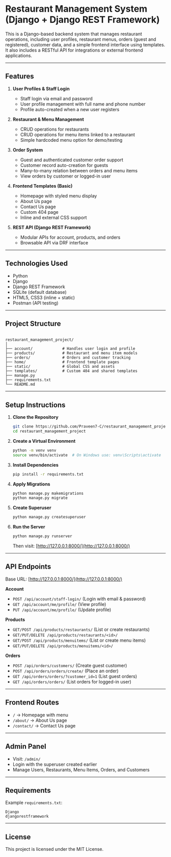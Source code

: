 # Restaurant Management System (Django + Django REST Framework)

This is a Django-based backend system that manages restaurant operations, including user profiles, restaurant menus, orders (guest and registered), customer data, and a simple frontend interface using templates. It also includes a RESTful API for integrations or external frontend applications.

---

## Features

1. **User Profiles & Staff Login**
   * Staff login via email and password
   * User profile management with full name and phone number
   * Profile auto-created when a new user registers

2. **Restaurant & Menu Management**
   * CRUD operations for restaurants
   * CRUD operations for menu items linked to a restaurant
   * Simple hardcoded menu option for demo/testing

3. **Order System**
   * Guest and authenticated customer order support
   * Customer record auto-creation for guests
   * Many-to-many relation between orders and menu items
   * View orders by customer or logged-in user

4. **Frontend Templates (Basic)**
   * Homepage with styled menu display
   * About Us page
   * Contact Us page
   * Custom 404 page
   * Inline and external CSS support

5. **REST API (Django REST Framework)**
   * Modular APIs for account, products, and orders
   * Browsable API via DRF interface

---

## Technologies Used

* Python
* Django
* Django REST Framework
* SQLite (default database)
* HTML5, CSS3 (inline + static)
* Postman (API testing)

---

## Project Structure

```

restaurant_management_project/
│
├── account/             # Handles user login and profile
├── products/            # Restaurant and menu item models
├── orders/              # Orders and customer tracking
├── home/                # Frontend template pages
├── static/              # Global CSS and assets
├── templates/           # Custom 404 and shared templates
├── manage.py
├── requirements.txt
└── README.md

````

---

## Setup Instructions

1. **Clone the Repository**
   ```bash
   git clone https://github.com/Praveen7-C/restaurant_management_project.git
   cd restaurant_management_project
    ```

2. **Create a Virtual Environment**

   ```bash
   python -m venv venv
   source venv/bin/activate  # On Windows use: venv\Scripts\activate
   ```

3. **Install Dependencies**

   ```bash
   pip install -r requirements.txt
   ```

4. **Apply Migrations**

   ```bash
   python manage.py makemigrations
   python manage.py migrate
   ```

5. **Create Superuser**

   ```bash
   python manage.py createsuperuser
   ```

6. **Run the Server**

   ```bash
   python manage.py runserver
   ```

   Then visit: [http://127.0.0.1:8000/](http://127.0.0.1:8000/)

---

## API Endpoints

Base URL: [http://127.0.0.1:8000/](http://127.0.0.1:8000/)

**Account**

* `POST /api/account/staff-login/`            (Login with email & password)
* `GET /api/account/me/profile/`              (View profile)
* `PUT /api/account/me/profile/`              (Update profile)

**Products**

* `GET/POST /api/products/restaurants/`       (List or create restaurants)
* `GET/PUT/DELETE /api/products/restaurants/<id>/`
* `GET/POST /api/products/menuitems/`         (List or create menu items)
* `GET/PUT/DELETE /api/products/menuitems/<id>/`

**Orders**

* `POST /api/orders/customers/`               (Create guest customer)
* `POST /api/orders/orders/create/`           (Place an order)
* `GET /api/orders/orders/?customer_id=1`     (List guest orders)
* `GET /api/orders/orders/`                   (List orders for logged-in user)

---

## Frontend Routes

* `/`                  → Homepage with menu
* `/about/`            → About Us page
* `/contact/`          → Contact Us page

---

## Admin Panel

* Visit: `/admin/`
* Login with the superuser created earlier
* Manage Users, Restaurants, Menu Items, Orders, and Customers

---

## Requirements

Example `requirements.txt`:

```
Django
djangorestframework
```

---

## License

This project is licensed under the MIT License.

